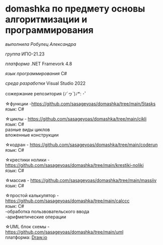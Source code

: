 # domashka по предмету основы алгоритмизации и программирования
*выполнила Робулец Александра* 

*группа* ИПО-21.23

*платформа* .NET Framevork 4.8

*язык программирования* C#

*среда разработки* Visual Studio 2022

сожержание репозитория	(ﾉ´ヮ`)ﾉ*: ･ﾟ

☆функции -<https://github.com/sasageyoas/domashka/tree/main/5tasks> <br>язык: С# 

☆циклы - <https://github.com/sasageyoas/domashka/tree/main/cikli> <br>язык: С# <br>разные виды циклов <br>вложенные конструкции 

☆кодран - <https://github.com/sasageyoas/domashka/tree/main/coderun> <br>язык: С#

☆крестики нолики - <https://github.com/sasageyoas/domashka/tree/main/krestiki-noliki> <br>язык: С#

☆массив - <https://github.com/sasageyoas/domashka/tree/main/massiiv>  <br>язык: С#

☆простой калькулятор - <https://github.com/sasageyoas/domashka/tree/main/calccc> <br>язык: С# <br>-обработка пользвовательского ввода <br>-арифметические операции


☆UML блок схемы - <https://github.com/sasageyoas/domashka/tree/main/uml> <br>платформа: [Draw.io](https://www.drawio.com/)
